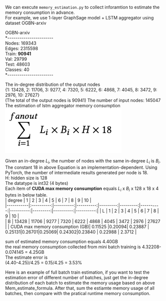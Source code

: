 We can execute `memory_estimation.py` to collect inforamtion to estimate the memory consumption in advance.  
For example, we use 1-layer GraphSage model + LSTM aggregator using dataset OGBN-arxiv


OGBN-arxiv  
*-----------------------  
Nodes: 169343    
Edges: 2315598  
Train: **90941**  
Val: 29799  
Test: 48603  
Classes: 40  
*-----------------------

The in-degree distribution of the output nodes   
{1: 13428, 2: 11706, 3: 9277, 4: 7320, 5: 6222, 6: 4868, 7: 4045, 8: 3472, 9: 2976, 10: 27627}  
(The total of the output nodes is 90941) 
The number of input nodes: 145047  
The estimation of lstm aggregator memory consumption   
![Mem_estimate_formula](./lstm_estimate.png)  
 
Given an in-degree $L_i$, the number of nodes with the same in-degree $L_i$ is $B_i$.  
The constant 18 in above Equation is an implementation-dependent. Using PyTorch, the
number of intermediate results generated per node is 18.  
H: hidden size is 128  
The datatype is int32 (4 bytes)  
Each item of **CUDA max memory consumption** equals $L_i$ x $B_i$ x 128 x 18 x 4 bytes  in below table.  
| degree    |   1        |      2    |       3   |     4    |     5    |     6     |    7      |     8    |    9      |     10    |   
|-----------|:----------:|----------:|----------:|---------:|---------:|----------:|----------:|---------:|----------:|----------:|
| L         |    1       |     2     |       3   |     4    |     5    |     6     |    7      |     8    |    9      |     10    |  
| B         |    13428   |   11706   |   9277    |    7320  |    6222  |   4868    | 4045      |   3472   |   2976    |   27627   |
| CUDA max memory consumption (GB)| 0.11525 |0.20094| 0.23887 | 0.25131|0.26701|0.25069| 0.24302|0.23840  |  0.22988  |   2.3712  |

sum of estimated memory consumption equals 4.40GB  
the real memory consumption collected from mini batch training is 4.32208-0.074145 = 4.25GB  
The estimate error is  
(4.40-4.25)/4.25 = 0.15/4.25 = 3.53%  


Here is an example of full batch train estimation, if you want to test the estimation error of different number of batches, just get the in-degree distribution of each batch to estimate the memory usage based on above Mem_estimate_formula. After that, sum the estiamte memory usage of all batches, then compare with the pratical runtime memory consumption. 
